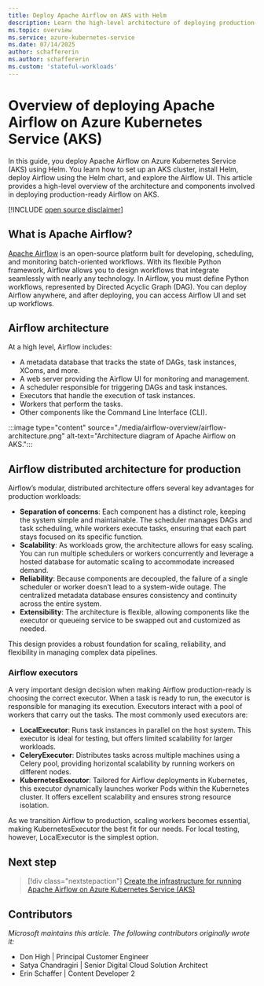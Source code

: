 ```yaml
---
title: Deploy Apache Airflow on AKS with Helm
description: Learn the high-level architecture of deploying production-ready Apache Airflow on Azure Kubernetes Service (AKS) and the available Airflow executors.
ms.topic: overview
ms.service: azure-kubernetes-service
ms.date: 07/14/2025
author: schaffererin
ms.author: schaffererin
ms.custom: 'stateful-workloads'
---
```


# Overview of deploying Apache Airflow on Azure Kubernetes Service (AKS)

In this guide, you deploy Apache Airflow on Azure Kubernetes Service (AKS) using Helm. You learn how to set up an AKS cluster, install Helm, deploy Airflow using the Helm chart, and explore the Airflow UI. This article provides a high-level overview of the architecture and components involved in deploying production-ready Airflow on AKS.

[!INCLUDE [open source disclaimer](./includes/open-source-disclaimer.md)]

## What is Apache Airflow?

[Apache Airflow](https://airflow.apache.org/) is an open-source platform built for developing, scheduling, and monitoring batch-oriented workflows. With its flexible Python framework, Airflow allows you to design workflows that integrate seamlessly with nearly any technology. In Airflow, you must define Python workflows, represented by Directed Acyclic Graph (DAG). You can deploy Airflow anywhere, and after deploying, you can access Airflow UI and set up workflows.

## Airflow architecture

At a high level, Airflow includes:

* A metadata database that tracks the state of DAGs, task instances, XComs, and more.
* A web server providing the Airflow UI for monitoring and management.
* A scheduler responsible for triggering DAGs and task instances.
* Executors that handle the execution of task instances.
* Workers that perform the tasks.
* Other components like the Command Line Interface (CLI).

:::image type="content" source="./media/airflow-overview/airflow-architecture.png" alt-text="Architecture diagram of Apache Airflow on AKS.":::

## Airflow distributed architecture for production

Airflow’s modular, distributed architecture offers several key advantages for production workloads:

* **Separation of concerns**: Each component has a distinct role, keeping the system simple and maintainable. The scheduler manages DAGs and task scheduling, while workers execute tasks, ensuring that each part stays focused on its specific function.
* **Scalability**: As workloads grow, the architecture allows for easy scaling. You can run multiple schedulers or workers concurrently and leverage a hosted database for automatic scaling to accommodate increased demand.
* **Reliability**: Because components are decoupled, the failure of a single scheduler or worker doesn’t lead to a system-wide outage. The centralized metadata database ensures consistency and continuity across the entire system.
* **Extensibility**: The architecture is flexible, allowing components like the executor or queueing service to be swapped out and customized as needed.

This design provides a robust foundation for scaling, reliability, and flexibility in managing complex data pipelines.

### Airflow executors

A very important design decision when making Airflow production-ready is choosing the correct executor. When a task is ready to run, the executor is responsible for managing its execution. Executors interact with a pool of workers that carry out the tasks. The most commonly used executors are:

* **LocalExecutor**: Runs task instances in parallel on the host system. This executor is ideal for testing, but offers limited scalability for larger workloads.
* **CeleryExecutor**: Distributes tasks across multiple machines using a Celery pool, providing horizontal scalability by running workers on different nodes.
* **KubernetesExecutor**: Tailored for Airflow deployments in Kubernetes, this executor dynamically launches worker Pods within the Kubernetes cluster. It offers excellent scalability and ensures strong resource isolation.

As we transition Airflow to production, scaling workers becomes essential, making KubernetesExecutor the best fit for our needs. For local testing, however, LocalExecutor is the simplest option.

## Next step

> [!div class="nextstepaction"]
> [Create the infrastructure for running Apache Airflow on Azure Kubernetes Service (AKS)](./airflow-create-infrastructure.md)

## Contributors

*Microsoft maintains this article. The following contributors originally wrote it:*

* Don High | Principal Customer Engineer
* Satya Chandragiri | Senior Digital Cloud Solution Architect
* Erin Schaffer | Content Developer 2
